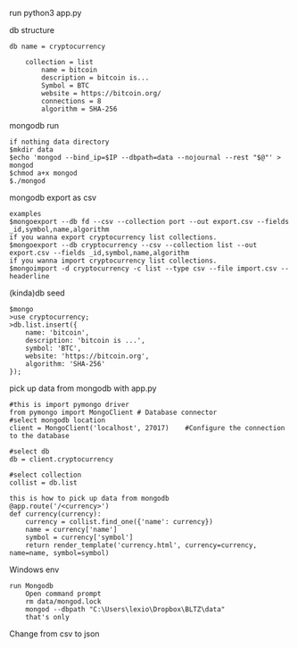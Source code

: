 run
    python3 app.py
    
db structure

    db name = cryptocurrency

        collection = list
            name = bitcoin
            description = bitcoin is...
            Symbol = BTC
            website = https://bitcoin.org/
            connections = 8
            algorithm = SHA-256


mongodb run

    if nothing data directory
    $mkdir data
    $echo 'mongod --bind_ip=$IP --dbpath=data --nojournal --rest "$@"' > mongod
    $chmod a+x mongod
    $./mongod


mongodb export as csv

    examples
    $mongoexport --db fd --csv --collection port --out export.csv --fields _id,symbol,name,algorithm
    if you wanna export cryptocurrency list collections.
    $mongoexport --db cryptocurrency --csv --collection list --out export.csv --fields _id,symbol,name,algorithm
    if you wanna import cryptocurrency list collections.
    $mongoimport -d cryptocurrency -c list --type csv --file import.csv --headerline

(kinda)db seed 

    $mongo
    >use cryptocurrency;
    >db.list.insert({
        name: 'bitcoin',
        description: 'bitcoin is ...',
        symbol: 'BTC',
        website: 'https://bitcoin.org',
        algorithm: 'SHA-256'
    });
    

pick up data from mongodb with app.py

    #this is import pymongo driver
    from pymongo import MongoClient # Database connector
    #select mongodb location
    client = MongoClient('localhost', 27017)    #Configure the connection to the database

    #select db
    db = client.cryptocurrency

    #select collection
    collist = db.list

    this is how to pick up data from mongodb
    @app.route('/<currency>')
    def currency(currency):
    	currency = collist.find_one({'name': currency})
    	name = currency['name']
    	symbol = currency['symbol']
    	return render_template('currency.html', currency=currency, name=name, symbol=symbol)



Windows env

    run Mongodb
        Open command prompt
        rm data/mongod.lock
        mongod --dbpath "C:\Users\lexio\Dropbox\BLTZ\data"
        that's only

Change from csv to json
